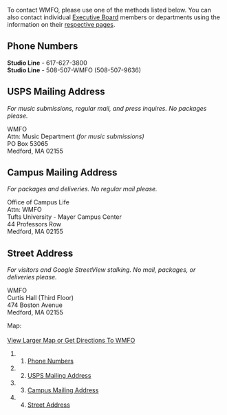 To contact WMFO, please use one of the methods listed below. You can
also contact individual [Executive
Board](https://wiki.wmfo.org/Executive_Board "Executive Board") members
or departments using the information on their [respective
pages](https://wiki.wmfo.org/Executive_Board "Executive Board").

Phone Numbers 
-------------

**Studio Line** - 617-627-3800\
 **Studio Line** - 508-507-WMFO (508-507-9636)

USPS Mailing Address 
--------------------

*For music submissions, regular mail, and press inquires. No packages
please.*

WMFO\
 Attn: Music Department *(for music submissions)*\
 PO Box 53065\
 Medford, MA 02155

Campus Mailing Address 
----------------------

*For packages and deliveries. No regular mail please.*

Office of Campus Life\
 Attn: WMFO\
 Tufts University - Mayer Campus Center\
 44 Professors Row\
 Medford, MA 02155

Street Address 
--------------

*For visitors and Google StreetView stalking. No mail, packages, or
deliveries please.*

WMFO\
 Curtis Hall (Third Floor)\
 474 Boston Avenue\
 Medford, MA 02155

Map:\
 \
 [View Larger Map or Get Directions To
WMFO](http://maps.google.com/maps?ie=UTF8&cid=0,0,467203714399538163&fb=1&hnear=Medford,+MA&gl=us&daddr=474+Boston+Avenue,+Medford,+MA+02155&geocode=6191402503125556213,42.406782,-71.116682&ei=mutnTLGZC8L78Aa9sNSzBA&ved=0CBQQngIwAA&ll=42.406782,-71.116682&spn=0.006295,0.008526&source=embed "http://maps.google.com/maps?ie=UTF8&cid=0,0,467203714399538163&fb=1&hnear=Medford,+MA&gl=us&daddr=474+Boston+Avenue,+Medford,+MA+02155&geocode=6191402503125556213,42.406782,-71.116682&ei=mutnTLGZC8L78Aa9sNSzBA&ved=0CBQQngIwAA&ll=42.406782,-71.116682&spn=0.006295,0.008526&source=embed")

1.  1. [Phone Numbers](#Phone_Numbers)
2.  2. [USPS Mailing Address](#USPS_Mailing_Address)
3.  3. [Campus Mailing Address](#Campus_Mailing_Address)
4.  4. [Street Address](#Street_Address)

